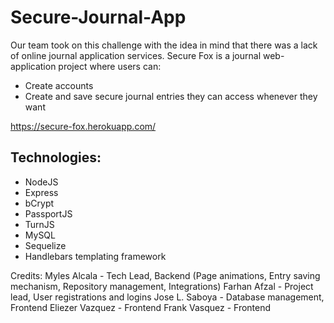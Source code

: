 # Secure-Journal-App
Our team took on this challenge with the idea in mind that there was a lack of online journal application services. Secure Fox is a journal web-application project where users can:
  - Create accounts
  - Create and save secure journal entries they can access whenever they want
 
https://secure-fox.herokuapp.com/

## Technologies:
- NodeJS
- Express
- bCrypt
- PassportJS
- TurnJS
- MySQL
- Sequelize
- Handlebars templating framework

Credits:
Myles Alcala - Tech Lead, Backend (Page animations, Entry saving mechanism, Repository management, Integrations)
Farhan Afzal - Project lead, User registrations and logins
Jose L. Saboya - Database management, Frontend
Eliezer Vazquez - Frontend
Frank Vasquez - Frontend
